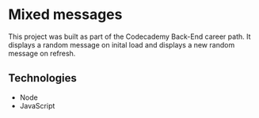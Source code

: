 # Mixed messages

This project was built as part of the Codecademy Back-End career path. It displays a random message on inital load and displays a new random message on refresh.

## Technologies

- Node
- JavaScript
